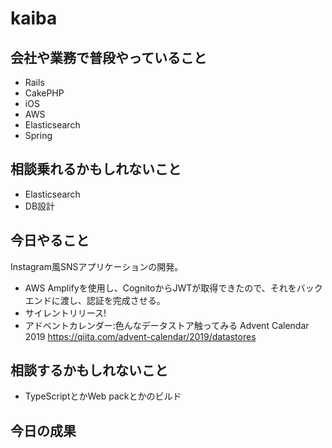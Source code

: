 # kaiba

## 会社や業務で普段やっていること

- Rails
- CakePHP
- iOS
- AWS
- Elasticsearch
- Spring

## 相談乗れるかもしれないこと

- Elasticsearch
- DB設計

## 今日やること

Instagram風SNSアプリケーションの開発。

- AWS Amplifyを使用し、CognitoからJWTが取得できたので、それをバックエンドに渡し、認証を完成させる。
- サイレントリリース!
- アドベントカレンダー:色んなデータストア触ってみる Advent Calendar 2019 https://qiita.com/advent-calendar/2019/datastores

## 相談するかもしれないこと

- TypeScriptとかWeb packとかのビルド

## 今日の成果



